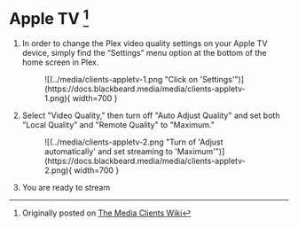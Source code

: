 # Apple TV [^1]

1. In order to change the Plex video quality settings on your Apple TV device, simply find the “Settings” menu option at the bottom of the home screen in Plex.
    
    <figure markdown>
    ![(../media/clients-appletv-1.png "Click on 'Settings'")](https://docs.blackbeard.media/media/clients-appletv-1.png){ width=700 }
      <figcaption></figcaption>
    </figure>
    
2. Select "Video Quality," then turn off "Auto Adjust Quality" and set both "Local Quality" and "Remote Quality" to "Maximum."
    
    <figure markdown>
    ![(../media/clients-appletv-2.png "Turn of 'Adjust automatically' and set streaming to 'Maximum'")](https://docs.blackbeard.media/media/clients-appletv-2.png){ width=700 }
      <figcaption></figcaption>
    </figure>
    
3. You are ready to stream

[^1]: Originally posted on [The Media Clients Wiki](https://mediaclients.wiki/)
